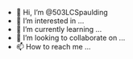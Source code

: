 - 👋 Hi, I’m @503LCSpaulding
- 👀 I’m interested in ...
- 🌱 I’m currently learning ...
- 💞️ I’m looking to collaborate on ...
- 📫 How to reach me ...

<!---
503LCSpaulding/503LCSpaulding is a ✨ special ✨ repository because its `README.md` (this file) appears on your GitHub profile.
You can click the Preview link to take a look at your changes.
--->
